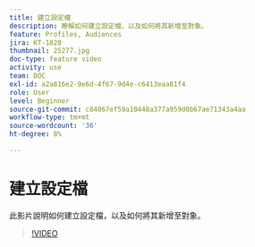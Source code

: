 ```yaml
---
title: 建立設定檔
description: 瞭解如何建立設定檔，以及如何將其新增至對象。
feature: Profiles, Audiences
jira: KT-1820
thumbnail: 25277.jpg
doc-type: feature video
activity: use
team: DOC
exl-id: a2a816e2-9e6d-4f67-9d4e-c6413eaa81f4
role: User
level: Beginner
source-git-commit: c84867ef59a10448a377a959d0b67ae71343a4aa
workflow-type: tm+mt
source-wordcount: '36'
ht-degree: 8%

---
```


# 建立設定檔

此影片說明如何建立設定檔，以及如何將其新增至對象。

>[!VIDEO](https://video.tv.adobe.com/v/25277/?quality=12&learn=on)
